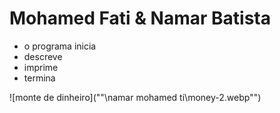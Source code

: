 # Mohamed Fati & Namar Batista

* o programa inicia
* descreve 
* imprime
* termina

![monte de dinheiro](""\namar mohamed ti\money-2.webp"")




